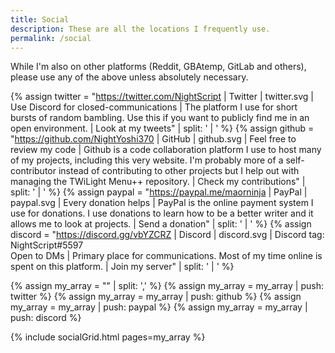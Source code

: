 ```yaml
---
title: Social
description: These are all the locations I frequently use.
permalink: /social
---
```


While I'm also on other platforms (Reddit, GBAtemp, GitLab and others), please use any of the above unless absolutely necessary.

{% assign twitter = "https://twitter.com/NightScript | Twitter | twitter.svg | Use Discord for closed-communications | The platform I use for short bursts of random bambling. Use this if you want to publicly find me in an open environment. | Look at my tweets" | split: ' | ' %}
{% assign github = "https://github.com/NightYoshi370 | GitHub | github.svg | Feel free to review my code | Github is a code collaboration platform I use to host many of my projects, including this very website. I'm probably more of a self-contributor instead of contributing to other projects but I help out with managing the TWiLight Menu++ repository. | Check my contributions" | split: ' | ' %}
{% assign paypal = "https://paypal.me/maorninja | PayPal | paypal.svg | Every donation helps | PayPal is the online payment system I use for donations. I use donations to learn how to be a better writer and it allows me to look at projects. | Send a donation" | split: ' | ' %}
{% assign discord = "https://discord.gg/vbYZCRZ | Discord | discord.svg | Discord tag: NightScript#5597<br>Open to DMs | Primary place for communications. Most of my time online is spent on this platform. | Join my server" | split: ' | ' %}

{% assign my_array = "" | split: ',' %}
{% assign my_array = my_array | push: twitter %}
{% assign my_array = my_array | push: github %}
{% assign my_array = my_array | push: paypal %}
{% assign my_array = my_array | push: discord %}

{% include socialGrid.html pages=my_array %}